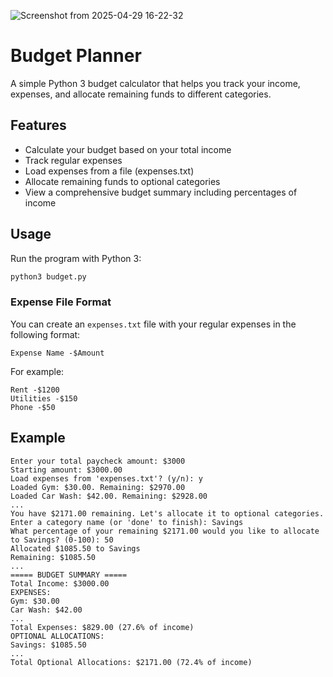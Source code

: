 ![Screenshot from 2025-04-29 16-22-32](https://github.com/user-attachments/assets/ae6aee03-0492-4b83-8fd3-4a623aeb8ef9)
# Budget Planner

A simple Python 3 budget calculator that helps you track your income, expenses, and allocate remaining funds to different categories.

## Features

- Calculate your budget based on your total income
- Track regular expenses
- Load expenses from a file (expenses.txt)
- Allocate remaining funds to optional categories
- View a comprehensive budget summary including percentages of income

## Usage

Run the program with Python 3:

```bash
python3 budget.py
```


### Expense File Format

You can create an `expenses.txt` file with your regular expenses in the following format:

```Expense Name -$Amount```

For example:

```
Rent -$1200
Utilities -$150
Phone -$50
```

## Example

```Welcome to the Budget Planner!
Enter your total paycheck amount: $3000
Starting amount: $3000.00
Load expenses from 'expenses.txt'? (y/n): y
Loaded Gym: $30.00. Remaining: $2970.00
Loaded Car Wash: $42.00. Remaining: $2928.00
...
You have $2171.00 remaining. Let's allocate it to optional categories.
Enter a category name (or 'done' to finish): Savings
What percentage of your remaining $2171.00 would you like to allocate to Savings? (0-100): 50
Allocated $1085.50 to Savings
Remaining: $1085.50
...
===== BUDGET SUMMARY =====
Total Income: $3000.00
EXPENSES:
Gym: $30.00
Car Wash: $42.00
...
Total Expenses: $829.00 (27.6% of income)
OPTIONAL ALLOCATIONS:
Savings: $1085.50
...
Total Optional Allocations: $2171.00 (72.4% of income)
```

